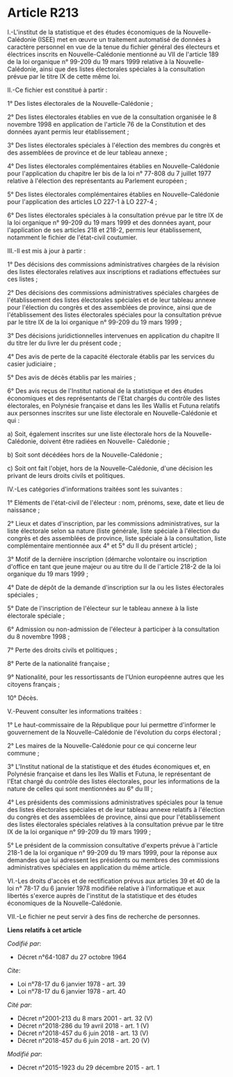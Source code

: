 # Article R213

I.-L'institut de la statistique et des études économiques de la Nouvelle-Calédonie (ISEE) met en œuvre un traitement
automatisé de données à caractère personnel en vue de la tenue du fichier général des électeurs et électrices inscrits en
Nouvelle-Calédonie mentionné au VII de l'article 189 de la loi organique n° 99-209 du 19 mars 1999 relative à la Nouvelle-
Calédonie, ainsi que des listes électorales spéciales à la consultation prévue par le titre IX de cette même loi. 

II.-Ce fichier est constitué à partir : 

1° Des listes électorales de la Nouvelle-Calédonie ; 

2° Des listes électorales établies en vue de la consultation organisée le 8 novembre 1998 en application de l'article 76 de
la Constitution et des données ayant permis leur établissement ; 

3° Des listes électorales spéciales à l'élection des membres du congrès et des assemblées de province et de leur tableau
annexe ; 

4° Des listes électorales complémentaires établies en Nouvelle-Calédonie pour l'application du chapitre Ier bis de la loi n°
77-808 du 7 juillet 1977 relative à l'élection des représentants au Parlement européen ; 

5° Des listes électorales complémentaires établies en Nouvelle-Calédonie pour l'application des articles LO 227-1 à LO
227-4 ; 

6° Des listes électorales spéciales à la consultation prévue par le titre IX de la loi organique n° 99-209 du 19 mars 1999 et
des données ayant, pour l'application de ses articles 218 et 218-2, permis leur établissement, notamment le fichier de
l'état-civil coutumier. 

III.-Il est mis à jour à partir : 

1° Des décisions des commissions administratives chargées de la révision des listes électorales relatives aux inscriptions et
radiations effectuées sur ces listes ; 

2° Des décisions des commissions administratives spéciales chargées de l'établissement des listes électorales spéciales et de
leur tableau annexe pour l'élection du congrès et des assemblées de province, ainsi que de l'établissement des listes
électorales spéciales pour la consultation prévue par le titre IX de la loi organique n° 99-209 du 19 mars 1999 ; 

3° Des décisions juridictionnelles intervenues en application du chapitre II du titre Ier du livre Ier du présent code ; 

4° Des avis de perte de la capacité électorale établis par les services du casier judiciaire ; 

5° Des avis de décès établis par les mairies ; 

6° Des avis reçus de l'Institut national de la statistique et des études économiques et des représentants de l'Etat chargés
du contrôle des listes électorales, en Polynésie française et dans les îles Wallis et Futuna relatifs aux personnes inscrites
sur une liste électorale en Nouvelle-Calédonie et qui : 

a) Soit, également inscrites sur une liste électorale hors de la Nouvelle-Calédonie, doivent être radiées en Nouvelle-
Calédonie ; 

b) Soit sont décédées hors de la Nouvelle-Calédonie ; 

c) Soit ont fait l'objet, hors de la Nouvelle-Calédonie, d'une décision les privant de leurs droits civils et politiques. 

IV.-Les catégories d'informations traitées sont les suivantes : 

1° Eléments de l'état-civil de l'électeur : nom, prénoms, sexe, date et lieu de naissance ; 

2° Lieux et dates d'inscription, par les commissions administratives, sur la liste électorale selon sa nature (liste
générale, liste spéciale à l'élection du congrès et des assemblées de province, liste spéciale à la consultation, liste
complémentaire mentionnée aux 4° et 5° du II du présent article) ; 

3° Motif de la dernière inscription (démarche volontaire ou inscription d'office en tant que jeune majeur ou au titre du II
de l'article 218-2 de la loi organique du 19 mars 1999 ; 

4° Date de dépôt de la demande d'inscription sur la ou les listes électorales spéciales ; 

5° Date de l'inscription de l'électeur sur le tableau annexe à la liste électorale spéciale ; 

6° Admission ou non-admission de l'électeur à participer à la consultation du 8 novembre 1998 ; 

7° Perte des droits civils et politiques ; 

8° Perte de la nationalité française ; 

9° Nationalité, pour les ressortissants de l'Union européenne autres que les citoyens français ; 

10° Décès. 

V.-Peuvent consulter les informations traitées : 

1° Le haut-commissaire de la République pour lui permettre d'informer le gouvernement de la Nouvelle-Calédonie de l'évolution
du corps électoral ; 

2° Les maires de la Nouvelle-Calédonie pour ce qui concerne leur commune ; 

3° L'Institut national de la statistique et des études économiques et, en Polynésie française et dans les îles Wallis et
Futuna, le représentant de l'Etat chargé du contrôle des listes électorales, pour les informations de la nature de celles qui
sont mentionnées au 6° du III ; 

4° Les présidents des commissions administratives spéciales pour la tenue des listes électorales spéciales et de leur tableau
annexe relatifs à l'élection du congrès et des assemblées de province, ainsi que pour l'établissement des listes électorales
spéciales relatives à la consultation prévue par le titre IX de la loi organique n° 99-209 du 19 mars 1999 ; 

5° Le président de la commission consultative d'experts prévue à l'article 218-1 de la loi organique n° 99-209 du 19 mars
1999, pour la réponse aux demandes que lui adressent les présidents ou membres des commissions administratives spéciales en
application du même article. 

VI.-Les droits d'accès et de rectification prévus aux articles 39 et 40 de la loi n° 78-17 du 6 janvier 1978 modifiée
relative à l'informatique et aux libertés s'exerce auprès de l'institut de la statistique et des études économiques de la
Nouvelle-Calédonie. 

VII.-Le fichier ne peut servir à des fins de recherche de personnes.

**Liens relatifs à cet article**

_Codifié par_:

  - Décret n°64-1087 du 27 octobre 1964

_Cite_:

  - Loi n°78-17 du 6 janvier 1978 - art. 39
  - Loi n°78-17 du 6 janvier 1978 - art. 40

_Cité par_:

  - Décret n°2001-213 du 8 mars 2001 - art. 32 (V)
  - Décret n°2018-286 du 19 avril 2018 - art. 1 (V)
  - Décret n°2018-457 du 6 juin 2018 - art. 13 (V)
  - Décret n°2018-457 du 6 juin 2018 - art. 20 (V)

_Modifié par_:

  - Décret n°2015-1923 du 29 décembre 2015 - art. 1
